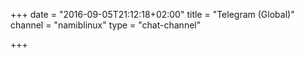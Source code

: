+++
date = "2016-09-05T21:12:18+02:00"
title = "Telegram (Global)"
channel = "namiblinux"
type = "chat-channel"

+++
